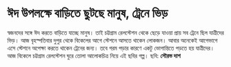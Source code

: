 # ঈদ উপলক্ষে বাড়িতে ছুটছে মানুষ, ট্রেনে ভিড়

স্বজনদের সঙ্গে ঈদ করতে বাড়িতে যাচ্ছে মানুষ। তাই চট্টগ্রাম রেলস্টেশন থেকে ছেড়ে যাওয়া প্রায় সব ট্রেনে ছিল যাত্রীদের ভিড়। আজ বৃহস্পতিবার দুপুর থেকে বিকেলের আগে স্টেশনে আসতে থাকেন লোকজন। আবার অনেকেই আগেভাগে এসে স্টেশনে অপেক্ষা করতে থাকেন ট্রেনের জন্য। তবে গরম পড়ার কারণে একটু ভোগান্তিতে পড়তে হয় যাত্রীদের। আজ বিকেলে চট্টগ্রাম রেলস্টেশন ঘুরে তোলা আলোকচিত্র নিয়ে এই ছবির গল্প। ছবি: **সৌরভ দাশ**
